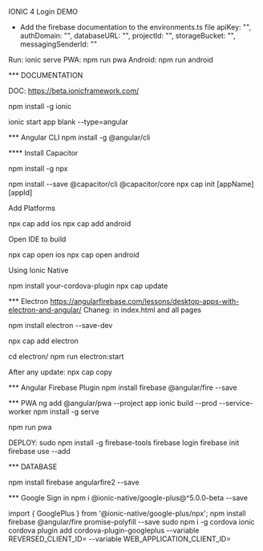 IONIC 4 Login DEMO

- Add the firebase documentation to the environments.ts file
    apiKey: "",
    authDomain: "",
    databaseURL: "",
    projectId: "",
    storageBucket: "",
    messagingSenderId: ""

Run: ionic serve
PWA: npm run pwa
Android: npm run android


*** DOCUMENTATION

DOC: https://beta.ionicframework.com/

npm install -g ionic

ionic start app blank --type=angular


*** Angular CLI
npm install -g @angular/cli

**** Install Capacitor

npm install -g npx

npm install --save @capacitor/cli @capacitor/core
npx cap init [appName] [appId]

Add Platforms

npx cap add ios
npx cap add android

Open IDE to build

npx cap open ios
npx cap open android

Using Ionic Native

npm install your-cordova-plugin
npx cap update

*** Electron
https://angularfirebase.com/lessons/desktop-apps-with-electron-and-angular/
Chaneg: <base href="./"> in index.html and all pages

npm install electron --save-dev

npx cap add electron

cd electron/
npm run electron:start


After any update: npx cap copy

*** Angular Firebase Plugin
npm install firebase @angular/fire --save

*** PWA
ng add @angular/pwa --project app
ionic build --prod  --service-worker
npm install -g serve

npm run pwa

DEPLOY:
sudo npm install -g firebase-tools
firebase login
firebase init
firebase use --add

*** DATABASE

npm install firebase angularfire2 --save

*** Google Sign in
npm i @ionic-native/google-plus@^5.0.0-beta --save

import { GooglePlus } from '@ionic-native/google-plus/npx';
npm install firebase @angular/fire promise-polyfill --save
sudo npm i -g cordova
ionic cordova plugin add cordova-plugin-googleplus --variable REVERSED_CLIENT_ID= --variable WEB_APPLICATION_CLIENT_ID=
